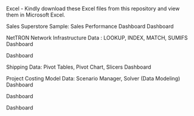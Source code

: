 Excel -
Kindly download these Excel files from this repository and view them in Microsoft Excel.

Sales Superstore Sample: Sales Performance Dashboard
Dashboard

NetTRON Network Infrastructure Data : LOOKUP, INDEX, MATCH, SUMIFS
Dashboard

Dashboard

Shipping Data: Pivot Tables, Pivot Chart, Slicers
Dashboard

Project Costing Model Data: Scenario Manager, Solver (Data Modeling)
Dashboard

Dashboard

Dashboard
